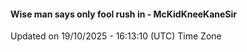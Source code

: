 #### Wise man says only fool rush in - McKidKneeKaneSir
Updated on 19/10/2025 - 16:13:10 (UTC) Time Zone
